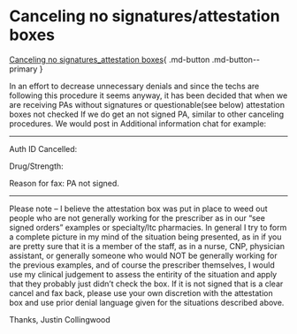# Canceling no signatures/attestation boxes

[Canceling no signatures_attestation boxes](https://mygainwell-my.sharepoint.com/:u:/r/personal/christopher_nguyen_gainwelltechnologies_com/Documents/Evergreen/Emails/Canceling%20no%20signatures_attestation%20boxes.msg?csf=1&web=1&e=NvUCij){ .md-button .md-button--primary }

In an effort to decrease unnecessary denials and since the techs are following this procedure it seems anyway, it has been decided that when we are receiving PAs without signatures or questionable(see below) attestation boxes not checked
If we do get an not signed PA, similar to other canceling procedures.
We would post in Additional information chat for example:
 
____________________________________
Auth ID Cancelled:

Drug/Strength:

Reason for fax: PA not signed.

____________________________________
Please note – I believe the attestation box was put in place to weed out people who are not generally working for the prescriber as in our “see signed orders” examples or specialty/ltc pharmacies. In general I try to form a complete picture in my mind of the situation being presented, as in if you are pretty sure that it is a member of the staff, as in a nurse, CNP, physician assistant, or generally someone who would NOT  be generally working for the previous examples, and of course the prescriber themselves, I would use my clinical judgement to assess the entirity of the situation and apply that they probably just didn’t check the box. If it is not signed that is a clear cancel and fax back, please use your own discretion with the attestation box and use prior denial language given for the situations described above.
 
Thanks,
Justin Collingwood
